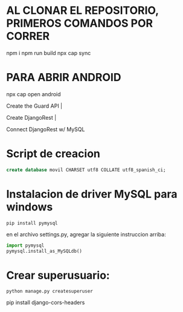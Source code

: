 
# AL CLONAR EL REPOSITORIO, PRIMEROS COMANDOS POR CORRER
npm i
npm run build
npx cap sync

# PARA ABRIR ANDROID
npx cap open android


Create the Guard 
API |

Create DjangoRest |

Connect DjangoRest w/ MySQL

# Script de creacion

```sql
create database movil CHARSET utf8 COLLATE utf8_spanish_ci;
```


# Instalacion de driver MySQL para windows

```shell
pip install pymysql

```

en el archivo settings.py, agregar la siguiente instruccion arriba:

```python
import pymysql
pymysql.install_as_MySQLdb()
```

# Crear superusuario:

```shell
python manage.py createsuperuser
```
pip install django-cors-headers

